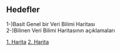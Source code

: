 ## Hedefler

1-)Basit Genel bir Veri Bilimi Haritası <br>
2-)Bilinen Veri Bilimi Haritasının açıklamaları


[1. Harita](https://github.com/AMAI-GmbH/AI-Expert-Roadmap)
[2. Harita](https://github.com/AMAI-GmbH/AI-Expert-Roadmap)
